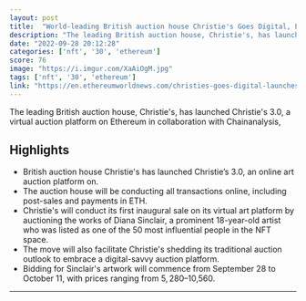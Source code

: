 ```yaml
---
layout: post
title:  "World-leading British auction house Christie's Goes Digital, Launches A Virtual Art Auction Platform On Ethereum"
description: "The leading British auction house, Christie's, has launched Christie's 3.0, a virtual auction platform on Ethereum in collaboration with Chainanalysis,"
date: "2022-09-28 20:12:28"
categories: ['nft', '30', 'ethereum']
score: 76
image: "https://i.imgur.com/XaAiOgM.jpg"
tags: ['nft', '30', 'ethereum']
link: "https://en.ethereumworldnews.com/christies-goes-digital-launches-a-virtual-art-auction-platform-on-ethereum/"
---
```


The leading British auction house, Christie's, has launched Christie's 3.0, a virtual auction platform on Ethereum in collaboration with Chainanalysis,

## Highlights

- British auction house Christie's has launched Christie’s 3.0, an online art auction platform on.
- The auction house will be conducting all transactions online, including post-sales and payments in ETH.
- Christie's will conduct its first inaugural sale on its virtual art platform by auctioning the works of Diana Sinclair, a prominent 18-year-old artist who was listed as one of the 50 most influential people in the NFT space.
- The move will also facilitate Christie's shedding its traditional auction outlook to embrace a digital-savvy auction platform.
- Bidding for Sinclair's artwork will commence from September 28 to October 11, with prices ranging from $5,280–$10,560.

---
